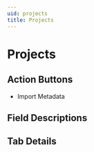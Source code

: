 ```yaml
---
uid: projects
title: Projects
---
```

# Projects

## Action Buttons

* Import Metadata 

[//]: # (TODO: Include/Link to Import Metadata document)

## Field Descriptions

## Tab Details

